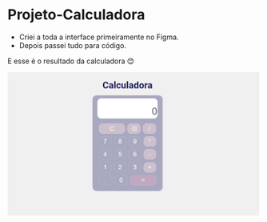 # Projeto-Calculadora

- Criei a toda a interface primeiramente no Figma. 
- Depois passei tudo para código. 

E esse é o resultado da calculadora 😊

![alt text](https://github.com/yKarenAlves/Projeto-Calculadora/blob/main/calculadora/img/img-calculadora.png)
